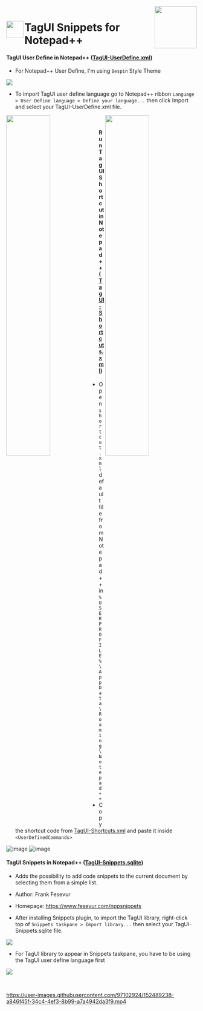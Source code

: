<img src="https://1.tilyanpristka.id/images/tP-logo-rounded.png" height="111" align="right">

# <img src="https://1.tilyanpristka.id/images/tagui.png" height="45" align="left"> TagUI Snippets for Notepad++

#### TagUI User Define in Notepad++ ([TagUI-UserDefine.xml](https://raw.githubusercontent.com/tilyanPristka/TagUI-Snippets-for-NotepadPP/main/TagUI-UserDefine.xml))
- For Notepad++ User Define, I'm using `Bespin` Style Theme
<img src="https://user-images.githubusercontent.com/97102924/152540809-af1228f9-f6a6-4ec2-8c11-1535e3b648c0.png">

- To import TagUI user define language go to Notepad++ ribbon `Language > User Define language > Define your language...` then click Import and select your TagUI-UserDefine.xml file.
<img width="48%" align="left" src="https://user-images.githubusercontent.com/40910744/152932711-5a274cbc-399a-49b7-a7fe-a0c47962c53d.png">
<img width="48%" align="right" src="https://user-images.githubusercontent.com/40910744/152933389-bd1ccea2-b778-4d27-88b9-0fb4d1d18943.png">

&nbsp;

#### Run TagUI Shortcut in Notepad++ ([TagUI-Shortcuts.xml](https://raw.githubusercontent.com/tilyanPristka/TagUI-Snippets-for-NotepadPP/main/TagUI-Shortcuts.xml))
- Open `shortcut.xml` default file from Notepad++ in `%USERPROFILE%\AppData\Roaming\Notepad++`
- Copy the shortcut code from [TagUI-Shortcuts.xml](https://raw.githubusercontent.com/tilyanPristka/TagUI-Snippets-for-NotepadPP/main/TagUI-Shortcuts.xml) and paste it inside `<UserDefinedCommands>`

![image](https://user-images.githubusercontent.com/97102924/152634586-2218c45a-fae8-4aaa-9c21-aba776199092.png)
![image](https://user-images.githubusercontent.com/97102924/152635142-d5f32a57-ec94-4c3a-8563-e2670988f153.png)


#### TagUI Snippets in Notepad++ ([TagUI-Snippets.sqlite](https://raw.githubusercontent.com/tilyanPristka/TagUI-Snippets-for-NotepadPP/main/TagUI-Snippets.sqlite))
- Adds the possibility to add code snippets to the current document by selecting them from a simple list.
- Author: Frank Fesevur
- Homepage: https://www.fesevur.com/nppsnippets


- After installing Snippets plugin, to import the TagUI library, right-click top of `Snippets taskpane > Import library...` then select your TagUI-Snippets.sqlite file.
<img src="https://user-images.githubusercontent.com/40910744/152932761-b39e6fac-9d65-4da2-8ba2-82ba99d1b5ac.png">

- For TagUI library to appear in Snippets taskpane, you have to be using the TagUI user define language first
<img src="https://user-images.githubusercontent.com/40910744/152934044-5df574a1-7f0e-437b-a78a-f64561efed7d.png">


&nbsp;


https://user-images.githubusercontent.com/97102924/152489238-a846f45f-34c4-4ef3-8b99-a7a4942da3f9.mp4

